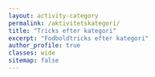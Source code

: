 ```yaml
---
layout: activity-category
permalink: /aktivitetskategori/
title: "Tricks efter kategori"
excerpt: "Fodboldtricks efter kategori"
author_profile: true
classes: wide
sitemap: false
---
```

